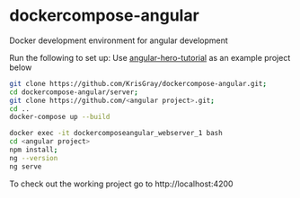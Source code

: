 # dockercompose-angular

Docker development environment for angular development

Run the following to set up:
Use [angular-hero-tutorial](https://github.com/KrisGray/angular-hero-tutorial) as an example project below
```bash
git clone https://github.com/KrisGray/dockercompose-angular.git;
cd dockercompose-angular/server;
git clone https://github.com/<angular project>.git;
cd ..
docker-compose up --build
```
```bash
docker exec -it dockercomposeangular_webserver_1 bash
cd <angular project>
npm install;
ng --version
ng serve
```

To check out the working project go to http://localhost:4200
